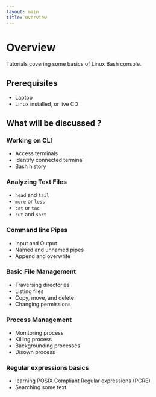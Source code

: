 ```yaml
---
layout: main
title: Overview
---
```

# Overview

Tutorials covering some basics of Linux Bash console.

## Prerequisites

- Laptop
- Linux installed, or live CD

## What will be discussed ?

### Working on CLI

- Access terminals
- Identify connected terminal
- Bash history

### Analyzing Text Files

- `head` and `tail`
- `more` or `less`
- `cat` or `tac`
- `cut` and `sort`

### Command line Pipes

- Input and Output
- Named and unnamed pipes
- Append and overwrite

### Basic File Management

- Traversing directories
- Listing files
- Copy, move, and delete
- Changing permissions

### Process Management

- Monitoring process
- Killing process
- Backgrounding processes
- Disown process

### Regular expressions basics

- learning POSIX Compliant Regular expressions (PCRE)
- Searching some text
